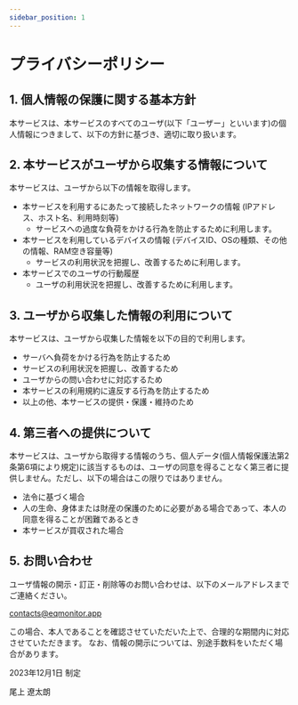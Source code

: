 ```yaml
---
sidebar_position: 1
---
```

# プライバシーポリシー

## 1. 個人情報の保護に関する基本方針

本サービスは、本サービスのすべてのユーザ(以下「ユーザー」といいます)の個人情報につきまして、以下の方針に基づき、適切に取り扱います。

## 2. 本サービスがユーザから収集する情報について

本サービスは、ユーザから以下の情報を取得します。

- 本サービスを利用するにあたって接続したネットワークの情報 (IPアドレス、ホスト名、利用時刻等)
  - サービスへの過度な負荷をかける行為を防止するために利用します。
- 本サービスを利用しているデバイスの情報 (デバイスID、OSの種類、その他の情報、RAM空き容量等)
  - サービスの利用状況を把握し、改善するために利用します。
- 本サービスでのユーザの行動履歴
  - ユーザの利用状況を把握し、改善するために利用します。

## 3. ユーザから収集した情報の利用について

本サービスは、ユーザから収集した情報を以下の目的で利用します。

- サーバへ負荷をかける行為を防止するため
- サービスの利用状況を把握し、改善するため
- ユーザからの問い合わせに対応するため
- 本サービスの利用規約に違反する行為を防止するため
- 以上の他、本サービスの提供・保護・維持のため

## 4. 第三者への提供について

本サービスは、ユーザから取得する情報のうち、個人データ(個人情報保護法第2条第6項により規定)に該当するものは、ユーザの同意を得ることなく第三者に提供しません。ただし、以下の場合はこの限りではありません。

- 法令に基づく場合
- 人の生命、身体または財産の保護のために必要がある場合であって、本人の同意を得ることが困難であるとき
- 本サービスが買収された場合

## 5. お問い合わせ

ユーザ情報の開示・訂正・削除等のお問い合わせは、以下のメールアドレスまでご連絡ください。

[contacts@eqmonitor.app](mailto:contacts@eqmonitor.app)

この場合、本人であることを確認させていただいた上で、合理的な期間内に対応させていただきます。
なお、情報の開示については、別途手数料をいただく場合があります。

2023年12月1日 制定

尾上 遼太朗
